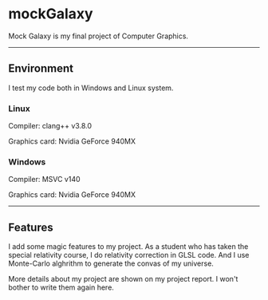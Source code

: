 # mockGalaxy

Mock Galaxy is my final project of Computer Graphics. 

-----------------------

## Environment

I test my code both in Windows and Linux system.

### Linux

Compiler: clang++ v3.8.0

Graphics card: Nvidia GeForce 940MX

### Windows

Compiler: MSVC v140

Graphics card: Nvidia GeForce 940MX

------------------------

## Features

I add some magic features to my project. As a student who has taken the special relativity course, I do relativity correction in GLSL code. And I use Monte-Carlo alghrithm to generate the convas of my universe.

More details about my project are shown on my project report. I won't bother to write them again here.


